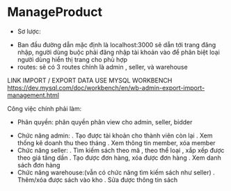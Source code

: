 # ManageProduct

- Sơ lược:
+ Ban đầu đường dẫn mặc định là localhost:3000 sẽ dẫn tới trang đăng nhập, người dùng buộc phải đăng nhập tài khoản vào để 
phân biệt loại người dùng hiển thị trang cho phù hợp
+ routes: sẽ có 3 routes chính là admin , seller, và warehouse


LINK IMPORT / EXPORT DATA USE MYSQL WORKBENCH
https://dev.mysql.com/doc/workbench/en/wb-admin-export-import-management.html

Công việc chính phải làm:

- Phân quyền: phân quyền phân view cho admin, seller, bidder
+ Chức năng admin:
	. Tạo được tài khoản cho thành viên còn lại
	. Xem thống kê doanh thu theo tháng
	. Xem thông tin member, xóa member
+ Chức năng seller:
	. Tìm kiếm sách theo mã , theo thể loại , xắp xếp được
theo giá tăng dần
	. Tạo được đơn hàng, xóa được đơn hàng
	. Xem danh sách đơn hàng
+ Chức năng warehouse:(vẫn có chức năng tìm kiếm sách như seller)
	. Thêm/xóa được sách vào kho
	. Sửa được thông tin sách
